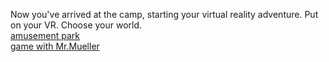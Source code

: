 Now you've arrived at the camp, starting your virtual reality adventure. Put on your VR. Choose your world.  
[amusement park](park/VR.md)    
[game with Mr.Mueller](game/game.md)  